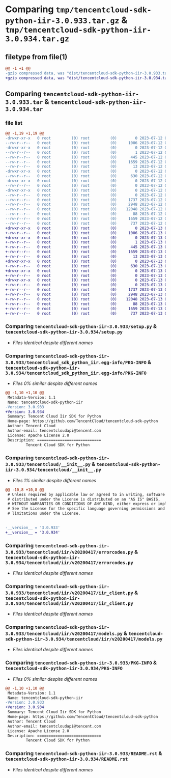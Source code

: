 # Comparing `tmp/tencentcloud-sdk-python-iir-3.0.933.tar.gz` & `tmp/tencentcloud-sdk-python-iir-3.0.934.tar.gz`

## filetype from file(1)

```diff
@@ -1 +1 @@
-gzip compressed data, was "dist/tencentcloud-sdk-python-iir-3.0.933.tar", last modified: Wed Jul 12 00:31:36 2023, max compression
+gzip compressed data, was "dist/tencentcloud-sdk-python-iir-3.0.934.tar", last modified: Thu Jul 13 00:24:13 2023, max compression
```

## Comparing `tencentcloud-sdk-python-iir-3.0.933.tar` & `tencentcloud-sdk-python-iir-3.0.934.tar`

### file list

```diff
@@ -1,19 +1,19 @@
-drwxr-xr-x   0 root         (0) root         (0)        0 2023-07-12 00:31:36.000000 tencentcloud-sdk-python-iir-3.0.933/
--rw-r--r--   0 root         (0) root         (0)     1006 2023-07-12 00:31:36.000000 tencentcloud-sdk-python-iir-3.0.933/setup.py
-drwxr-xr-x   0 root         (0) root         (0)        0 2023-07-12 00:31:36.000000 tencentcloud-sdk-python-iir-3.0.933/tencentcloud_sdk_python_iir.egg-info/
--rw-r--r--   0 root         (0) root         (0)        1 2023-07-12 00:31:36.000000 tencentcloud-sdk-python-iir-3.0.933/tencentcloud_sdk_python_iir.egg-info/dependency_links.txt
--rw-r--r--   0 root         (0) root         (0)      445 2023-07-12 00:31:36.000000 tencentcloud-sdk-python-iir-3.0.933/tencentcloud_sdk_python_iir.egg-info/SOURCES.txt
--rw-r--r--   0 root         (0) root         (0)     1659 2023-07-12 00:31:36.000000 tencentcloud-sdk-python-iir-3.0.933/tencentcloud_sdk_python_iir.egg-info/PKG-INFO
--rw-r--r--   0 root         (0) root         (0)       13 2023-07-12 00:31:36.000000 tencentcloud-sdk-python-iir-3.0.933/tencentcloud_sdk_python_iir.egg-info/top_level.txt
-drwxr-xr-x   0 root         (0) root         (0)        0 2023-07-12 00:31:36.000000 tencentcloud-sdk-python-iir-3.0.933/tencentcloud/
--rw-r--r--   0 root         (0) root         (0)      630 2023-07-12 00:31:36.000000 tencentcloud-sdk-python-iir-3.0.933/tencentcloud/__init__.py
-drwxr-xr-x   0 root         (0) root         (0)        0 2023-07-12 00:31:36.000000 tencentcloud-sdk-python-iir-3.0.933/tencentcloud/iir/
--rw-r--r--   0 root         (0) root         (0)        0 2023-07-12 00:31:36.000000 tencentcloud-sdk-python-iir-3.0.933/tencentcloud/iir/__init__.py
-drwxr-xr-x   0 root         (0) root         (0)        0 2023-07-12 00:31:36.000000 tencentcloud-sdk-python-iir-3.0.933/tencentcloud/iir/v20200417/
--rw-r--r--   0 root         (0) root         (0)        0 2023-07-12 00:31:36.000000 tencentcloud-sdk-python-iir-3.0.933/tencentcloud/iir/v20200417/__init__.py
--rw-r--r--   0 root         (0) root         (0)     1737 2023-07-12 00:31:36.000000 tencentcloud-sdk-python-iir-3.0.933/tencentcloud/iir/v20200417/errorcodes.py
--rw-r--r--   0 root         (0) root         (0)     2948 2023-07-12 00:31:36.000000 tencentcloud-sdk-python-iir-3.0.933/tencentcloud/iir/v20200417/iir_client.py
--rw-r--r--   0 root         (0) root         (0)    12048 2023-07-12 00:31:36.000000 tencentcloud-sdk-python-iir-3.0.933/tencentcloud/iir/v20200417/models.py
--rw-r--r--   0 root         (0) root         (0)       88 2023-07-12 00:31:36.000000 tencentcloud-sdk-python-iir-3.0.933/setup.cfg
--rw-r--r--   0 root         (0) root         (0)     1659 2023-07-12 00:31:36.000000 tencentcloud-sdk-python-iir-3.0.933/PKG-INFO
--rw-r--r--   0 root         (0) root         (0)      737 2023-07-12 00:31:36.000000 tencentcloud-sdk-python-iir-3.0.933/README.rst
+drwxr-xr-x   0 root         (0) root         (0)        0 2023-07-13 00:24:13.000000 tencentcloud-sdk-python-iir-3.0.934/
+-rw-r--r--   0 root         (0) root         (0)     1006 2023-07-13 00:24:13.000000 tencentcloud-sdk-python-iir-3.0.934/setup.py
+drwxr-xr-x   0 root         (0) root         (0)        0 2023-07-13 00:24:13.000000 tencentcloud-sdk-python-iir-3.0.934/tencentcloud_sdk_python_iir.egg-info/
+-rw-r--r--   0 root         (0) root         (0)        1 2023-07-13 00:24:13.000000 tencentcloud-sdk-python-iir-3.0.934/tencentcloud_sdk_python_iir.egg-info/dependency_links.txt
+-rw-r--r--   0 root         (0) root         (0)      445 2023-07-13 00:24:13.000000 tencentcloud-sdk-python-iir-3.0.934/tencentcloud_sdk_python_iir.egg-info/SOURCES.txt
+-rw-r--r--   0 root         (0) root         (0)     1659 2023-07-13 00:24:13.000000 tencentcloud-sdk-python-iir-3.0.934/tencentcloud_sdk_python_iir.egg-info/PKG-INFO
+-rw-r--r--   0 root         (0) root         (0)       13 2023-07-13 00:24:13.000000 tencentcloud-sdk-python-iir-3.0.934/tencentcloud_sdk_python_iir.egg-info/top_level.txt
+drwxr-xr-x   0 root         (0) root         (0)        0 2023-07-13 00:24:13.000000 tencentcloud-sdk-python-iir-3.0.934/tencentcloud/
+-rw-r--r--   0 root         (0) root         (0)      630 2023-07-13 00:24:13.000000 tencentcloud-sdk-python-iir-3.0.934/tencentcloud/__init__.py
+drwxr-xr-x   0 root         (0) root         (0)        0 2023-07-13 00:24:13.000000 tencentcloud-sdk-python-iir-3.0.934/tencentcloud/iir/
+-rw-r--r--   0 root         (0) root         (0)        0 2023-07-13 00:24:13.000000 tencentcloud-sdk-python-iir-3.0.934/tencentcloud/iir/__init__.py
+drwxr-xr-x   0 root         (0) root         (0)        0 2023-07-13 00:24:13.000000 tencentcloud-sdk-python-iir-3.0.934/tencentcloud/iir/v20200417/
+-rw-r--r--   0 root         (0) root         (0)        0 2023-07-13 00:24:13.000000 tencentcloud-sdk-python-iir-3.0.934/tencentcloud/iir/v20200417/__init__.py
+-rw-r--r--   0 root         (0) root         (0)     1737 2023-07-13 00:24:13.000000 tencentcloud-sdk-python-iir-3.0.934/tencentcloud/iir/v20200417/errorcodes.py
+-rw-r--r--   0 root         (0) root         (0)     2948 2023-07-13 00:24:13.000000 tencentcloud-sdk-python-iir-3.0.934/tencentcloud/iir/v20200417/iir_client.py
+-rw-r--r--   0 root         (0) root         (0)    12048 2023-07-13 00:24:13.000000 tencentcloud-sdk-python-iir-3.0.934/tencentcloud/iir/v20200417/models.py
+-rw-r--r--   0 root         (0) root         (0)       88 2023-07-13 00:24:13.000000 tencentcloud-sdk-python-iir-3.0.934/setup.cfg
+-rw-r--r--   0 root         (0) root         (0)     1659 2023-07-13 00:24:13.000000 tencentcloud-sdk-python-iir-3.0.934/PKG-INFO
+-rw-r--r--   0 root         (0) root         (0)      737 2023-07-13 00:24:13.000000 tencentcloud-sdk-python-iir-3.0.934/README.rst
```

### Comparing `tencentcloud-sdk-python-iir-3.0.933/setup.py` & `tencentcloud-sdk-python-iir-3.0.934/setup.py`

 * *Files identical despite different names*

### Comparing `tencentcloud-sdk-python-iir-3.0.933/tencentcloud_sdk_python_iir.egg-info/PKG-INFO` & `tencentcloud-sdk-python-iir-3.0.934/tencentcloud_sdk_python_iir.egg-info/PKG-INFO`

 * *Files 0% similar despite different names*

```diff
@@ -1,10 +1,10 @@
 Metadata-Version: 1.1
 Name: tencentcloud-sdk-python-iir
-Version: 3.0.933
+Version: 3.0.934
 Summary: Tencent Cloud Iir SDK for Python
 Home-page: https://github.com/TencentCloud/tencentcloud-sdk-python
 Author: Tencent Cloud
 Author-email: tencentcloudapi@tencent.com
 License: Apache License 2.0
 Description: ============================
         Tencent Cloud SDK for Python
```

### Comparing `tencentcloud-sdk-python-iir-3.0.933/tencentcloud/__init__.py` & `tencentcloud-sdk-python-iir-3.0.934/tencentcloud/__init__.py`

 * *Files 1% similar despite different names*

```diff
@@ -10,8 +10,8 @@
 # Unless required by applicable law or agreed to in writing, software
 # distributed under the License is distributed on an "AS IS" BASIS,
 # WITHOUT WARRANTIES OR CONDITIONS OF ANY KIND, either express or implied.
 # See the License for the specific language governing permissions and
 # limitations under the License.
 
 
-__version__ = '3.0.933'
+__version__ = '3.0.934'
```

### Comparing `tencentcloud-sdk-python-iir-3.0.933/tencentcloud/iir/v20200417/errorcodes.py` & `tencentcloud-sdk-python-iir-3.0.934/tencentcloud/iir/v20200417/errorcodes.py`

 * *Files identical despite different names*

### Comparing `tencentcloud-sdk-python-iir-3.0.933/tencentcloud/iir/v20200417/iir_client.py` & `tencentcloud-sdk-python-iir-3.0.934/tencentcloud/iir/v20200417/iir_client.py`

 * *Files identical despite different names*

### Comparing `tencentcloud-sdk-python-iir-3.0.933/tencentcloud/iir/v20200417/models.py` & `tencentcloud-sdk-python-iir-3.0.934/tencentcloud/iir/v20200417/models.py`

 * *Files identical despite different names*

### Comparing `tencentcloud-sdk-python-iir-3.0.933/PKG-INFO` & `tencentcloud-sdk-python-iir-3.0.934/PKG-INFO`

 * *Files 0% similar despite different names*

```diff
@@ -1,10 +1,10 @@
 Metadata-Version: 1.1
 Name: tencentcloud-sdk-python-iir
-Version: 3.0.933
+Version: 3.0.934
 Summary: Tencent Cloud Iir SDK for Python
 Home-page: https://github.com/TencentCloud/tencentcloud-sdk-python
 Author: Tencent Cloud
 Author-email: tencentcloudapi@tencent.com
 License: Apache License 2.0
 Description: ============================
         Tencent Cloud SDK for Python
```

### Comparing `tencentcloud-sdk-python-iir-3.0.933/README.rst` & `tencentcloud-sdk-python-iir-3.0.934/README.rst`

 * *Files identical despite different names*

